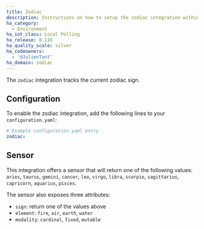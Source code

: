 ```yaml
---
title: Zodiac
description: Instructions on how to setup the zodiac integration within Home Assistant.
ha_category:
  - Environment
ha_iot_class: Local Polling
ha_release: 0.116
ha_quality_scale: silver
ha_codeowners:
  - '@JulienTant'
ha_domain: zodiac
---
```


The `zodiac` integration tracks the current zodiac sign.

## Configuration

To enable the zodiac integration, add the following lines to your `configuration.yaml`:

```yaml
# Example configuration.yaml entry
zodiac:
```

## Sensor

This integration offers a sensor that will return one of the following values:
`aries`, `taurus`, `gemini`, `cancer`, `leo`, `virgo`, `libra`, `scorpio`, `sagittarius`, `capricorn`, `aquarius`, `pisces`.

The sensor also exposes three attributes:

- `sign`: return one of the values above
- `element`: `fire`, `air`, `earth`, `water`
- `modality`: `cardinal`, `fixed`, `mutable`
